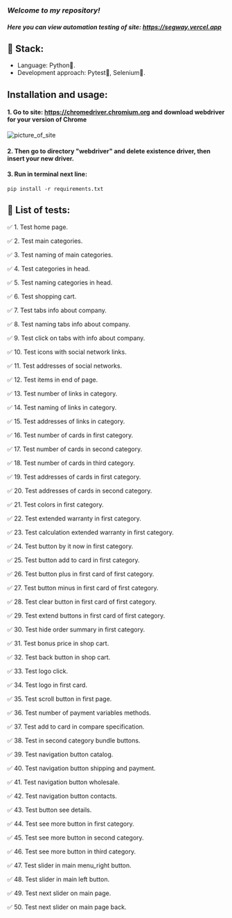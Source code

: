 ### _Welcome to my repository!_
#### _Here you can view automation testing of site: https://segway.vercel.app_
## 🎸 Stack:
- Language: Python🐍.
- Development approach: Pytest🔨, Selenium🦾.
## Installation and usage:
#### 1. Go to site: https://chromedriver.chromium.org and download webdriver for your version of Chrome
![picture_of_site](https://user-images.githubusercontent.com/72101790/172024646-284dddbc-4fef-414f-975e-823cbb07666e.png)
#### 2. Then go to directory "webdriver" and delete existence driver, then insert your new driver.
#### 3. Run in terminal next line:
    pip install -r requirements.txt
## 📌 List of tests: 
:white_check_mark: 1. Test home page.

:white_check_mark: 2. Test main categories.

:white_check_mark: 3. Test naming of main categories.

:white_check_mark: 4. Test categories in head.

:white_check_mark: 5. Test naming categories in head.

:white_check_mark: 6. Test shopping cart.

:white_check_mark: 7. Test tabs info about company.

:white_check_mark: 8. Test naming tabs info about company.

:white_check_mark: 9. Test click on tabs with info about company.

:white_check_mark: 10. Test icons with social network links.

:white_check_mark: 11. Test addresses of social networks.

:white_check_mark: 12. Test items in end of page.

:white_check_mark: 13. Test number of links in category.

:white_check_mark: 14. Test naming of links in category.

:white_check_mark: 15. Test addresses of links in category.

:white_check_mark: 16. Test number of cards in first category.

:white_check_mark: 17. Test number of cards in second category.

:white_check_mark: 18. Test number of cards in third category.

:white_check_mark: 19. Test addresses of cards in first category.

:white_check_mark: 20. Test addresses of cards in second category.

:white_check_mark: 21. Test colors in first category.

:white_check_mark: 22. Test extended warranty in first category.

:white_check_mark: 23. Test calculation extended warranty in first category.

:white_check_mark: 24. Test button by it now in first category.

:white_check_mark: 25. Test button add to card in first category.

:white_check_mark: 26. Test button plus in first card of first category.

:white_check_mark: 27. Test button minus in first card of first category.

:white_check_mark: 28. Test clear button in first card of first category.

:white_check_mark: 29. Test extend buttons in first card of first category.

:white_check_mark: 30. Test hide order summary in first category.

:white_check_mark: 31. Test bonus price in shop cart.

:white_check_mark: 32. Test back button in shop cart.

:white_check_mark: 33. Test logo click.

:white_check_mark: 34. Test logo in first card.

:white_check_mark: 35. Test scroll button in first page.

:white_check_mark: 36. Test number of payment variables methods.

:white_check_mark: 37. Test add to card in compare specification.

:white_check_mark: 38. Test in second category bundle buttons.

:white_check_mark: 39. Test navigation button catalog.

:white_check_mark: 40. Test navigation button shipping and payment.

:white_check_mark: 41. Test navigation button wholesale.

:white_check_mark: 42. Test navigation button contacts.

:white_check_mark: 43. Test button see details.

:white_check_mark: 44. Test see more button in first category.

:white_check_mark: 45. Test see more button in second category.

:white_check_mark: 46. Test see more button in third category.

:white_check_mark: 47. Test slider in main menu_right button.

:white_check_mark: 48. Test slider in main left button.

:white_check_mark: 49. Test next slider on main page.

:white_check_mark: 50. Test next slider on main page back.
